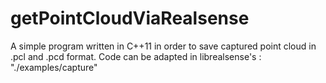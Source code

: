 # getPointCloudViaRealsense
A simple program written in C++11 in order to save captured point cloud in .pcl and .pcd format. Code can be adapted in librealsense's : "./examples/capture"
